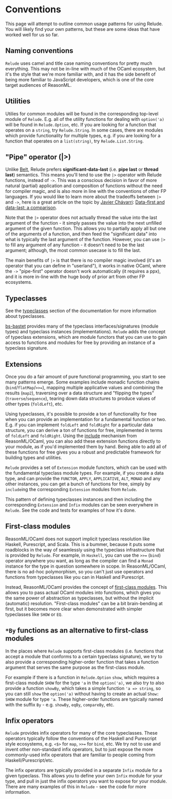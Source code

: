 # Conventions

This page will attempt to outline common usage patterns for using Relude.  You will likely find your own patterns, but these are some ideas that have worked well for us so far.

## Naming conventions

`Relude` uses camel and title case naming conventions for pretty much everything.  This may not be in-line with much of the OCaml ecosystem, but it's the style that we're more familiar with, and it has the side benefit of being more familiar to JavaScript developers, which is one of the core target audiences of ReasonML.

## Utilities

Utilies for common modules will be found in the corresponding top-level module of `Relude`.  E.g. all of the utility functions for dealing with `option('a)` will be found in `Relude.Option`, etc.  If you are looking for a function that operates on a `string`, try `Relude.String`.  In some cases, there are modules which provide functionality for multiple types, e.g. if you are looking for a function that operates on a `list(string)`, try `Relude.List.String`.

## "Pipe" operator (|>)

Unlike [Belt](https://rescript-lang.org/docs/manual/latest/api/belt), Relude prefers **significant-data-last** (i.e. **pipe last** or **thread last**) semantics.  This means you'll tend to use the `|>` operator with Relude functions, instead of `->`.  This was a conscious decision in favor of more natural (partial) application and composition of functions without the need for compiler magic, and is also more in line with the conventions of other FP languages.  If you would like to learn more about the tradeoffs between `|>` and `->`, here is a great article on the topic by [Javier Chávarri](https://www.javierchavarri.com/): [Data-first and data-last: a comparison](https://www.javierchavarri.com/data-first-and-data-last-a-comparison/).

Note that the `|>` operator does not actually thread the value into the last argument of the function - it simply passes the value into the next unfilled argument of the given function.  This allows you to partially apply all but one of the arguments of a function, and then feed the "significant data" into what is typically the last argument of the function.  However, you can use `|>` to fill any argument of any function - it doesn't need to be the last argument; although, the most common usecase is to fill the last.

The main benefits of `|>` is that there is no compiler magic involved (it's an operator that you can define in "userland"), it works in native OCaml, where the `->` "pipe-first" operator doesn't work automatically (it requires a ppx), and it is more in-line with the huge body of prior art from other FP ecosystems.

## Typeclasses

See the [typeclasses](typeclasses/Introduction.md) section of the documentation for more information about typeclasses.

[bs-bastet](https://github.com/Risto-Stevcev/bs-bastet) provides many of the typeclass interfaces/signatures (module types) and typeclass instances (implementations).  `Relude` adds the concept of typeclass extensions, which are module functors that you can use to gain access to functions and modules for free by providing an instance of a typeclass signature.

## Extensions

Once you do a fair amount of pure functional programming, you start to see many patterns emerge.  Some examples include monadic function chains (`bind`/`flatMap`/`>>=`), mapping multiple applicative values and combining the results (`map2`), traversing over a data structure and "flipping the types" (`traverse`/`sequence`), tearing down data structures to produce values of other types (`foldLeft`), etc.

Using typeclasses, it's possible to provide a ton of functionality for free when you can provide an implementation for a fundamental function or two.  E.g. if you can implement `foldLeft` and `foldRight` for a particular data structure, you can derive a ton of functions for free, implemented in terms of `foldLeft` and `foldRight`.  Using the [include](https://reasonml.github.io/docs/en/module#extending-modules) mechanism from ReasonML/OCaml, you can also add these extension functions directly to your module, as if you'd implemented them by hand.  Being able to add all of these functions for free gives you a robust and predictable framework for building types and utilities.

`Relude` provides a set of `Extension` module functors, which can be used with the fundamental typeclass module types.  For example, if you create a data type, and can provide the `FUNCTOR`, `APPLY`, `APPLICATIVE`, `ALT`, `MONAD` and any other instances, you can get a bunch of functions for free, simply by `include`ing the corresponding `Extension` modules from `Relude`.

This pattern of defining typeclasses instances and then including the corresponding `Extension` and `Infix` modules can be seen everywhere in `Relude`.  See the code and tests for examples of how it's done.

## First-class modules

ReasonML/OCaml does not support implicit typeclass resolution like Haskell, Purescript, and Scala.  This is a bummer, because it puts some roadblocks in the way of seamlessly using the typeclass infrastructure that is provided by `Relude`.  For example, in `Haskell`, you can use the `>>=` (`bind`) operator anywhere you want, as long as the compiler can find a `Monad` instance for the type in question somewhere in scope.  In ReasonML/OCaml, there is no ad-hoc polymorphism, so you can't just use operators and functions from typeclasses like you can in Haskell and Purescript.

Instead, ReasonML/OCaml provides the concept of [first-class modules](https://v1.realworldocaml.org/v1/en/html/first-class-modules.html).  This allows you to pass actual OCaml modules into functions, which gives you the same power of abstraction as typeclasses, but without the implicit (automatic) resolution.  "First-class modules" can be a bit brain-bending at first, but it becomes more clear when demonstrated with simpler typeclasses like `SHOW` or `EQ`.

## `*By` functions as an alternative to first-class modules

In the places where `Relude` supports first-class modules (i.e. functions that accept a module that conforms to a certain typeclass signature), we try to also provide a corresponding higher-order function that takes a function argument that serves the same purpose as the first-class module.

For example if there is a function in `Relude.Option` `show`, which requires a first-class module `SHOW` for the type `'a` in the `option('a)`, we also try to also provide a function `showBy`, which takes a simple function `'a => string`, so you can still `show` the `option('a)` without having to create an actual `Show: SHOW` module for type `'a`.  These higher-order functions are typically named with the suffix `By` - e.g. `showBy`, `eqBy`, `compareBy`, etc.

## Infix operators

`Relude` provides infix operators for many of the core typeclasses.  These operators typically follow the conventions of the Haskell and Purescript style ecosystems, e.g. `<$>` for `map`, `>>=` for `bind`, etc.  We try not to use and invent other non-standard infix operators, but to just expose the more commonly-used infix operators that are familiar to people coming from Haskell/Purescript/etc.

The infix operators are typically provided in a separate `Infix` module for a given typeclass.  This allows you to define your own `Infix` module for your type, and pull in just the infix operators you want to expose for your module.  There are many examples of this in `Relude` - see the code for more information.
